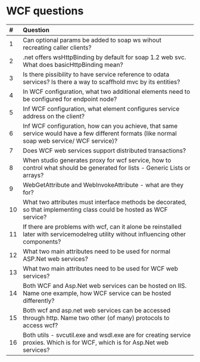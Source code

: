 # WCF questions

| #   | Question                                                                                                                                      |
| :-- | :-------------------------------------------------------------------------------------------------------------------------------------------- |
| 1   | Can optional params be added to soap ws wihout recreating caller clients?                                                                     |
| 2   | .net offers wsHttpBinding by default for soap 1.2 web svc. What does basicHttpBinding mean?                                                   |
| 3   | Is there pissibility to have service reference to odata services? Is there a way to scaffhold mvc by its entities?                            |
| 4   | In WCF configuration, what two additional elements need to be configured for endpoint node?                                                   |
| 5   | Inf WCF configuration, what element configures service address on the client?                                                                 |
| 6   | Inf WCF configuration, how can you achieve, that same service would have a few different formats (like normal soap web service/ WCF service)? |
| 7   | Does WCF web services support distributed transactions?                                                                                       |
| 8   | When studio generates proxy for wcf service, how to control what should be generated for lists - Generic Lists or arrays?                     |
| 9   | WebGetAttribute and WebInvokeAttribute - what are they for?                                                                                   |
| 10  | What two attributes must interface methods be decorated, so that implementing class could be hosted as WCF service?                           |
| 11  | If there are problems with wcf, can it alone be reinstalled later with servicemodelreg utility without influencing other components?          |
| 12  | What two main attributes need to be used for normal ASP.Net web services?                                                                     |
| 13  | What two main attributes need to be used for WCF web services?                                                                                |
| 14  | Both WCF and Asp.Net web services can be hosted on IIS. Name one example, how WCF service can be hosted differently?                          |
| 15  | Both wcf and asp.net web services can be accessed through http. Name two other (of many) protocols to access wcf?                             |
| 16  | Both utils - svcutil.exe and wsdl.exe are for creating service proxies. Which is for WCF, which is for Asp.Net web services?                  |
